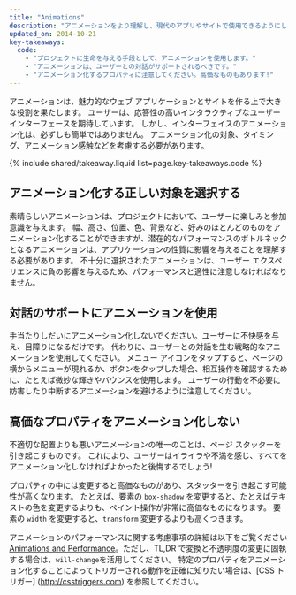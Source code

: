 ```yaml
---
title: "Animations"
description: "アニメーションをより理解し、現代のアプリやサイトで使用できるようにします。"
updated_on: 2014-10-21
key-takeaways:
  code:
    - "プロジェクトに生命を与える手段として、アニメーションを使用します。"
    - "アニメーションは、ユーザーとの対話がサポートされるべきです。"
    - "アニメーション化するプロパティに注意してください。高価なものもあります!"
---
```

<p class="intro">
  アニメーションは、魅力的なウェブ アプリケーションとサイトを作る上で大きな役割を果たします。 ユーザーは、応答性の高いインタラクティブなユーザー インターフェースを期待しています。 しかし、インターフェイスのアニメーション化は、必ずしも簡単ではありません。 アニメーション化の対象、タイミング、アニメーション感触などを考慮する必要があります。
</p>

{% include shared/takeaway.liquid list=page.key-takeaways.code %}

## アニメーション化する正しい対象を選択する

素晴らしいアニメーションは、プロジェクトにおいて、ユーザーに楽しみと参加意識を与えます。 幅、高さ、位置、色、背景など、好みのほとんどのものをアニメーション化することができますが、潜在的なパフォーマンスのボトルネックとなるアニメーションは、アプリケーションの性質に影響を与えることを理解する必要があります。 不十分に選択されたアニメーションは、ユーザー エクスペリエンスに負の影響を与えるため、パフォーマンスと適性に注意しなければなりません。

## 対話のサポートにアニメーションを使用

手当たりしだいにアニメーション化しないでください。ユーザーに不快感を与え、目障りになるだけです。 代わりに、ユーザーとの対話を生む戦略的なアニメーションを使用してください。 メニュー アイコンをタップすると、ページの横からメニューが現れるか、ボタンをタップした場合、相互操作を確認するために、たとえば微妙な輝きやバウンスを使用します。 ユーザーの行動を不必要に妨害したり中断するアニメーションを避けるように注意してください。

## 高価なプロパティをアニメーション化しない

不適切な配置よりも悪いアニメーションの唯一のことは、ページ スタッターを引き起こすものです。 これにより、ユーザーはイライラや不満を感じ、すべてをアニメーション化しなければよかったと後悔するでしょう!

プロパティの中には変更すると高価なものがあり、スタッターを引き起こす可能性が高くなります。 たとえば、要素の `box-shadow` を変更すると、たとえばテキストの色を変更するよりも、ペイント操作が非常に高価なものになります。 要素の `width` を変更すると、`transform` 変更するよりも高くつきます。

アニメーションのパフォーマンスに関する考慮事項の詳細は以下をご覧ください[Animations and Performance](animations-and-performance.html)。ただし、TL,DR で変換と不透明度の変更に固執する場合は、`will-change`を活用してください。 特定のプロパティをアニメーション化することによってトリガーされる動作を正確に知りたい場合は、[CSS トリガー] (http://csstriggers.com) を参照してください。



